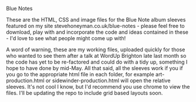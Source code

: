 Blue Notes

These are the HTML, CSS and image files for the Blue Note album sleeves featured on my site stevehoneyman.co.uk/blue-notes - please feel free to download, play with and incorporate the code and ideas contained in these - I'd love to see what people might come up with! 

A word of warning, these are my working files, uploaded quickly for those who wanted to see them after a talk at WordUp Brighton late last month so the code has yet to be re-factored and could do with a tidy up, something I hope to have done by mid-May. All that said, all the sleeves work if you if you go to the appropriate html file in each folder, for example art-production.html or sidewinder-production.html will open the relative sleeves. It's not cool I know, but I'd recommend you use chrome to view the files. I'll be updating the repo to include grid based layouts soon.  
